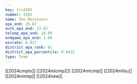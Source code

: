 ```yaml
---
key: frc4392
number: 4392
name: The Deceivers
epa_end: 25.67
auto_epa_end: 13.62
teleop_epa_end: 10.99
endgame_epa_end: 1.06
winrate: 0.617
district_epa_rank: 81
district_epa_percentile: 0.8415
type: Team
---
```

[[2024cmptx]]
[[2024micmp2]]
[[2024micmp]]
[[2024milsu]]
[[2024mimtp]]
[[2024new]]
